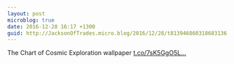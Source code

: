 ```yaml
---
layout: post
microblog: true
date: 2016-12-28 16:17 +1300
guid: http://JacksonOfTrades.micro.blog/2016/12/28/t813946860318683136.html
---
```

The Chart of Cosmic Exploration wallpaper [t.co/7sK5GgO5L...](https://t.co/7sK5GgO5LS)
